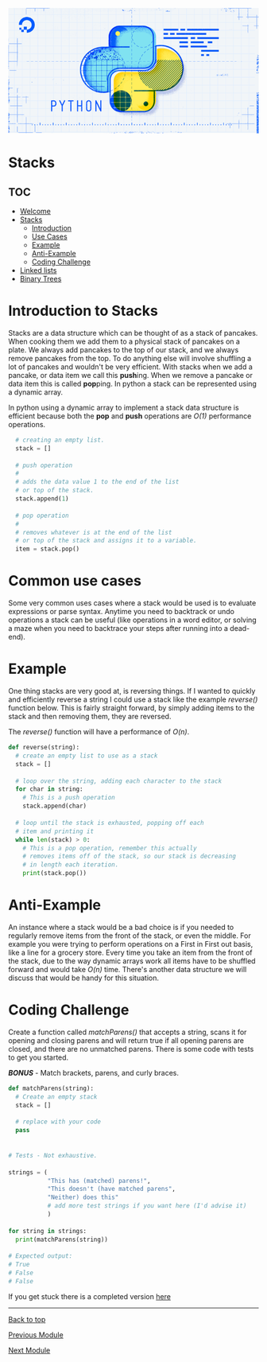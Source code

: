 ![Python](images/python-ds)

# Stacks

## TOC

* [Welcome](index.md)
* [Stacks](1-topic.md)
  * [Introduction](#Introduction-to-Stacks)
  * [Use Cases](#Common-use-cases)
  * [Example](#Example)
  * [Anti-Example](#Anti-example)
  * [Coding Challenge](#Coding-Challenge)
* [Linked lists](2-topic.md)
* [Binary Trees](3-topic.md)

# Introduction to Stacks

  Stacks are a data structure which can be thought of as a stack of pancakes. When cooking them we add them to a physical stack of pancakes on a plate. We always add pancakes to the top of our stack, and we always remove pancakes from the top. To do anything else will involve shuffling a lot of pancakes and wouldn't be very efficient. With stacks when we add a pancake, or data item we call this **push**ing. When we remove a pancake or data item this is called **pop**ping. In python a stack can be represented using a dynamic array.

  In python using a dynamic array to implement a stack data structure is efficient because both the **pop** and **push** operations are *O(1)* performance operations.

  ```python
    # creating an empty list.
    stack = []

    # push operation
    #
    # adds the data value 1 to the end of the list
    # or top of the stack.
    stack.append(1)

    # pop operation
    #
    # removes whatever is at the end of the list
    # or top of the stack and assigns it to a variable.
    item = stack.pop()
  ```

  # Common use cases

  Some very common uses cases where a stack would be used is to evaluate expressions or parse syntax. Anytime you need to backtrack or undo operations a stack can be useful (like operations in a word editor, or solving a maze when you need to backtrace your steps after running into a dead-end).

  # Example

  One thing stacks are very good at, is reversing things. If I wanted to quickly and efficiently reverse a string I could use a stack like the example *reverse()* function below. This is fairly straight forward, by simply adding items to the stack and then removing them, they are reversed.

  The *reverse()* function will have a performance of *O(n)*.

  ```python
  def reverse(string):
    # create an empty list to use as a stack
    stack = []

    # loop over the string, adding each character to the stack
    for char in string:
      # This is a push operation
      stack.append(char)

    # loop until the stack is exhausted, popping off each
    # item and printing it
    while len(stack) > 0:
      # This is a pop operation, remember this actually
      # removes items off of the stack, so our stack is decreasing
      # in length each iteration.
      print(stack.pop())
  ```
# Anti-Example

An instance where a stack would be a bad choice is if you needed to regularly remove items from the front of the stack, or even the middle. For example you were trying to perform operations on a First in First out basis, like a line for a grocery store. Every time you take an item from the front of the stack, due to the way dynamic arrays work all items have to be shuffled forward and would take *O(n)* time. There's another data structure we will discuss that would be handy for this situation.

# Coding Challenge

Create a function called *matchParens()* that accepts a string, scans it for opening and closing parens and will return true if all opening parens are closed, and there are no unmatched parens. There is some code with tests to get you started.

***BONUS*** - Match brackets, parens, and curly braces.

```python
def matchParens(string):
  # Create an empty stack
  stack = []

  # replace with your code
  pass


# Tests - Not exhaustive.

strings = (
           "This has (matched) parens!",
           "This doesn't (have matched parens",
           "Neither) does this"
           # add more test strings if you want here (I'd advise it)
           )

for string in strings:
  print(matchParens(string))

# Expected output:
# True
# False
# False
```

If you get stuck there is a completed version [here](src/1-topic.py)

  ---

[Back to top](#stacks)

[Previous Module](index.md)

[Next Module](2-topic.md)
